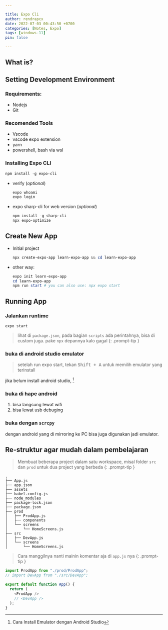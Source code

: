 ```yaml
---

title: Expo Cli
author: rendrapcx
date: 2022-07-03 00:43:50 +0700
categories: [Notes, Expo]
tags: [windows-11]
pin: false

---
```


## What is?

## Setting Development Environment

### Requirements:

- Nodejs
- Git

### Recomended Tools

- Vscode
- vscode expo extension
- yarn
- powershell, bash via wsl

### Installing Expo CLI

```powershell
npm install -g expo-cli
```

- verify (*optional*)

  ```powershell
  expo whoami
  expo login
  ```

- expo sharp-cli for web version (*optional*)

  ```powershell
  npm install -g sharp-cli
  npx expo-optimize
  ```

## Create New App

- Initial project

  ```powershell
  npx create-expo-app learn-expo-app && cd learn-expo-app
  ```

- other way:

  ```powershell
  expo init learn-expo-app
  cd learn-expo-app
  npm run start # you can also use: npx expo start
  ```

## Running App

### Jalankan runtime

```
expo start
```

> lihat di `package.json`, pada bagian `scripts` ada perintahnya, bisa di custom juga. pake `npx` depannya kalo gagal
> {: .prompt-tip }

### buka di android studio emulator

> setelah run expo start, tekan <kbd>Shift + A</kbd> untuk memilih emulator yang terinstall

jika belum install android studio, [^install]

### buka di hape android

1. bisa langsung lewat wifi
2. bisa lewat usb debuging

### buka dengan `scrcpy`

dengan android yang di mirroring ke PC bisa juga digunakan jadi emulator.

## Re-struktur agar mudah dalam pembelajaran

> Membuat beberapa project dalam satu workspace, misal folder `src` dan `prod` untuk dua project yang berbeda
> {: .prompt-tip }

```
.
├── App.js
├── app.json
├── assets
├── babel.config.js
├── node_modules
├── package-lock.json
├── package.json
├── prod
│   ├── ProdApp.js
│   ├── components
│   └── screens
│       └── HomeScreens.js
├── src
│   ├── DevApp.js
│   └── screens
│       └── HomeScreens.js
```

> Cara manggilnya nanti mainin komentar aja di `app.js` nya
> {: .prompt-tip }

```javascript
import ProdApp from "./prod/ProdApp";
// import DevApp from "./src/DevApp";

export default function App() {
  return (
    <ProdApp />
    // <DevApp />
  );
}
```

[^install]: Cara Install Emulator dengan Android Studio
